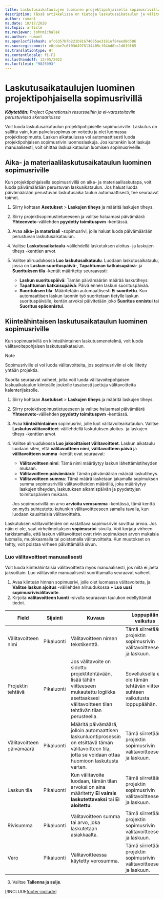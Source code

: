 ```yaml
---
title: Laskutusaikataulujen luominen projektipohjaisella sopimusrivillä
description: Tässä artikkelissa on tietoja laskutusaikataulun ja välitavoitteiden luomisesta sopimusriveille.
author: rumant
ms.date: 10/17/2020
ms.topic: article
ms.reviewer: johnmichalak
ms.author: rumant
ms.openlocfilehash: afc6357b7b221b91674035ae3181ef84eed8d586
ms.sourcegitcommit: e0cbbe7c6f03d4978134405cf04bd8bc1d019f65
ms.translationtype: HT
ms.contentlocale: fi-FI
ms.lasthandoff: 12/05/2022
ms.locfileid: "9825093"
---
```

# <a name="create-invoice-schedules-on-a-project-based-contract-line"></a>Laskutusaikataulujen luominen projektipohjaisella sopimusrivillä

_**Käytetään:** Project Operationsin resursseihin ja ei-varastoitaviin perustuvissa skenaarioissa_

Voit luoda laskutusaikataulun projektipohjaiselle sopimusriville. Laskutus on sallittu vain, kun palvelusopimus on voitettu ja olet luomassa projektisopimusta. Laskun aikataulussa voi automaattisesti luoda projektipohjaisen sopimusrivin luonnoslaskuja. Jos kuitenkin luot laskuja manuaalisesti, voit ohittaa laskuaikataulun luomisen sopimusriveille.

## <a name="create-a-time-and-material-invoice-schedule-for-a-contract-line"></a>Aika- ja materiaalilaskutusaikataulun luominen sopimusriville

Kun projektipohjaisella sopimusrivillä on aika- ja materiaalilaskutapa, voit luoda päivämäärään perustuvan laskuaikataulun. Jos haluat luoda päivämäärään perustuvan laskutusaika taulun automaattisesti, tee seuraavat toimet.

1. Siirry kohtaan **Asetukset** > **Laskujen tiheys** ja määritä laskujen tiheys.
2. Siirry projektisopimustietueeseen ja valitse haluamasi päivämäärä **Yhteenveto**-välilehden **pyydetty toimituspvm** -kentässä.
3. Avaa **aika- ja materiaali** -sopimusrivi, jolle haluat luoda päivämäärään perustuvan laskutusaikataulun. 
4. Valitse **Laskutusaikataulu**-välilehdellä laskutuksen aloitus- ja laskujen tiheys -kenttien arvot.
5. Valitse aliruudukossa **Luo laskutusaikataulu**. Luodaan laskutusaikataulu, jossa on **Laskun suorituspäivä**-, **Tapahtuman katkaisupäivä**- ja **Suorituksen tila** -kentät määritetty seuraavasti:

    - **Laskun suorituspäivä**: Tämän päivämäärän määrää laskutiheys.
    - **Tapahtuman katkaisupäivä**: Päivä ennen laskun suorituspäivää.
    - **Suorituksen tila**: Määritetään automaattisesti **Ei suoritettu**. Kun automaattisen laskun luonnin työ suoritetaan tietylle laskun suorituspäivälle, kentän arvoksi päivitetään joko **Suoritus onnistui** tai **Suoritus epäonnistui**.

## <a name="create-a-fixed-price-invoice-schedule-for-a-contract-line"></a>Kiinteähintaisen laskutusaikataulun luominen sopimusriville

Kun sopimusrivillä on kiinteähintainen laskutusmenetelmä, voit luoda välitavoitepohjaisen laskutusaikataulun. 

> [!NOTE]
> Sopimusriville ei voi luoda välitavoitteita, jos sopimusriviin ei ole liitetty yhtään projektia.

Suorita seuraavat vaiheet, jotta voit luoda välitavoitepohjaisen laskuaikataulun kiinteälle joukolle tasaisesti jaettuja välitavoitteita kalenterijaksolle.

1. Siirry kohtaan **Asetukset** > **Laskujen tiheys** ja määritä laskujen tiheys.
2. Siirry projektisopimustietueeseen ja valitse haluamasi päivämäärä **Yhteenveto**-välilehden **pyydetty toimituspvm** -kentässä.
3. Avaa **kiinteähintainen** sopimusrivi, jolle luot välitavoiteaikataulun. Valitse **Laskutusvälitavoitteet**-välilehdellä laskutuksen aloitus- ja laskujen tiheys -kenttien arvot. 
4. Valitse aliruudukossa **Luo jaksoittaiset välitavoitteet**. Laskun aikataulu luodaan siten, että **välitavoitteen nimi**, **välitavoitteen päivä** ja **välitavoitteen summa** -kentät ovat seuraavat:

    - **Välitavoitteen nimi**: Tämä nimi määräytyy laskun lähettämistiheyden mukaan.
    - **Välitavoitteen päivämäärä**: Tämän päivämäärän määrää laskutiheys.
    - **Välitavoitteen summa**: Tämä määrä lasketaan jakamalla sopimuksen summa sopimusrivillä välitavoitteiden määrällä, joka määräytyy laskujen tiheyden, laskutuksen alkamispäivän ja pyydettyjen toimituspäivien mukaan.

    Jos sopimusrivillä on arvo **arvioitu verosumma** -kentässä, tämä kenttä on myös suhteutettu kuhunkin välitavoitteeseen samalla tavalla, kun luodaan kausittaisia välitavoitteita.

Laskutuksen välitavoitteiden on vastattava sopimusrivin sovittua arvoa. Jos näin ei ole, saat virheilmoituksen **sopimusrivi**-sivulla. Voit korjata virheen tarkistamalla, että laskun välitavoitteet ovat rivin sopimuksen arvon mukaisia luomalla, muokkaamalla tai poistamalla välitavoitteita. Kun muutokset on tehty, voit poistaa virheen päivittämällä sivun.

### <a name="manually-create-milestones"></a>Luo välitavoitteet manuaalisesti

Voit luoda kiinteähintaisia välitavoitteita myös manuaalisesti, jos niitä ei jaeta jaksoittain. Luo välitavoite manuaalisesti suorittamalla seuraavat vaiheet.

1. Avaa kiinteän hinnan sopimusrivi, jolle olet luomassa välitavoitetta, ja **Valitse laskun ajoitus** -välilehden aliruudukossa **+ Luo uusi sopimusrivivälitavoite**. 
2. Kirjoita **välitavoitteen luonti** -sivulla seuraavan taulukon edellyttämät tiedot.

| Field | Sijainti | Kuvaus | Loppupään vaikutus |
| --- | --- | --- | --- |
| Välitavoitteen nimi | Pikaluonti | Välitavoitteen nimen tekstikenttä. | Tämä siirretään projektin sopimusrivin välitavoitteeseen ja laskuun. |
| Projektin tehtävä | Pikaluonti | Jos välitavoite on sidottu projektitehtävään, lisää tähän viitteeseen mukautettu logiikka asettaaksesi välitavoitteen tilan tehtävän tilan perusteella. | Sovelluksella ei ole tämän tehtävän viitteen suhteen vaikutusta loppupäähän. |
| Välitavoitteen päivämäärä | Pikaluonti | Määritä päivämäärä, jolloin automaattisen laskunluontiprosessin on etsittävä tämän välitavoitteen tila, jotta se voidaan ottaa huomioon laskutusta varten. | Tämä siirretään projektin sopimusrivin välitavoitteeseen ja laskuun. |
| Laskun tila | Pikaluonti | Kun välitavoite luodaan, tämän tilan arvoksi on aina määritetty **Ei valmis laskutettavaksi** tai **Ei aloitettu**. | Tämä siirretään projektin sopimusrivin välitavoitteeseen ja laskuun. |
| Rivisumma | Pikaluonti | Välitavoitteen summa tai arvo, joka laskutetaan asiakkaalta. | Tämä siirretään projektin sopimusrivin välitavoitteeseen ja laskuun. |
| Vero | Pikaluonti | Välitavoitteessa käytetty verosumma. | Tämä siirretään projektin sopimusrivin välitavoitteeseen ja laskuun. |

3. Valitse **Tallenna ja sulje**.


[!INCLUDE[footer-include](../includes/footer-banner.md)]
